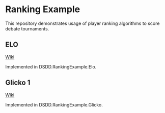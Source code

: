 # Ranking Example

This repository demonstrates usage of player ranking algorithms to score debate tournaments.

## ELO

[Wiki](https://en.wikipedia.org/wiki/Elo_rating_system)

Implemented in DSDD.RankingExample.Elo.

## Glicko 1
[Wiki](https://en.wikipedia.org/wiki/Glicko_rating_system)

Implemented in DSDD.RankingExample.Glicko.